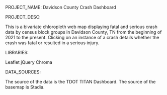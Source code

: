 PROJECT_NAME: Davidson County Crash Dashboard

PROJECT_DESC:

This is a bivariate chloropleth web map displaying fatal and serious crash data by census block groups in Davidson County, TN from the beginning of 2021 to the present. Clicking on an instance of a crash details whether the crash was fatal or resulted in a serious injury. 

LIBRARIES:

Leaflet
jQuery
Chroma

DATA_SOURCES:

The source of the data is the TDOT TITAN Dashboard. The source of the basemap is Stadia.
